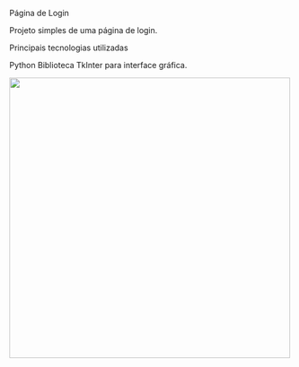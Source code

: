 

 Página de Login 

Projeto simples de uma página de login.

   Principais tecnologias utilizadas 

Python
Biblioteca TkInter para interface gráfica.

<img src="file:///C:/Users/alici/OneDrive/Imagens/Capturas%20de%20tela/Captura%20de%20tela%202023-04-22%20175303.png" width="500" height="500"/>

